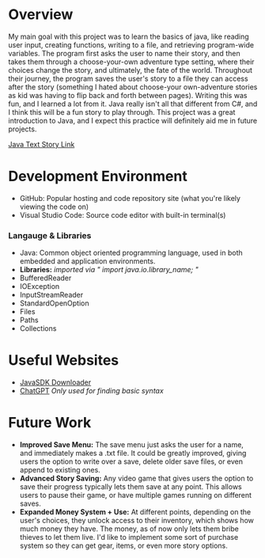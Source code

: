 # Overview

My main goal with this project was to learn the basics of java, like reading user input, creating functions, writing to a file, and retrieving program-wide variables. The program first asks the user to name their story, and then takes them through a choose-your-own adventure type setting, where their choices change the story, and ultimately, the fate of the world. Throughout their journey, the program saves the user's story to a file they can access after the story (something I hated about choose-your own-adventure stories as kid was having to flip back and forth between pages). Writing this was fun, and I learned a lot from it. Java really isn't all that different from C#, and I think this will be a fun story to play through. 
This project was a great introduction to Java, and I expect this practice will definitely aid me in future projects. 

[Java Text Story Link](https://youtu.be/ZqP6dNFd1Ms)

# Development Environment
- GitHub: Popular hosting and code repository site (what you're likely viewing the code on)
- Visual Studio Code: Source code editor with built-in terminal(s)


### Langauge & Libraries
- Java: Common object oriented programming language, used in both embedded and application environments.
- **Libraries:** *imported via " import java.io.library_name; "*
- BufferedReader
- IOException
- InputStreamReader
- StandardOpenOption
- Files
- Paths
- Collections

# Useful Websites

- [JavaSDK Downloader](https://www.oracle.com/java/technologies/downloads/?er=221886)
- [ChatGPT](https://chatgpt.com/) *Only used for finding basic syntax*

# Future Work
- __Improved Save Menu:__ The save menu just asks the user for a name, and immediately makes a .txt file. It could be greatly improved, giving users the option to write over a save, delete older save files, or even append to existing ones.
- __Advanced Story Saving:__ Any video game that gives users the option to save their progress typically lets them save at any point. This allows users to pause their game, or have multiple games running on different saves.  
- __Expanded Money System + Use:__ At different points, depending on the user's choices, they unlock access to their inventory, which shows how much money they have. The money, as of now only lets them bribe thieves to let them live. I'd like to implement some sort of purchase system so they can get gear, items, or even more story options.
